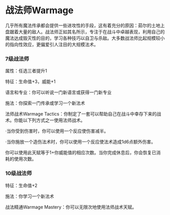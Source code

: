 # 战法师Warmage

几乎所有魔法传承都会提供一些进攻性的手段，这有着充分的原因：茹尔的土地上盘踞着大量的敌人。战法师正如其名所示，专注于在战斗中卓越表现，利用自己的魔法达成毁灭性的目的，学习各种技巧以自卫与杀敌。大多数战法师比起规模较小的指向性效应，更偏爱引人注目的大规模法术。

### 7级战法师

属性：任选三者提升1

特征：生命值+3，威能+1

语言和专业：你可以听说一门新语言或获得一门新专业

施法：你探索一门传承或学习一个新法术

法师战术Warmage
Tactics：你制定了一套可以帮助自己在战斗中幸存下来的战术。你能以下列方式之一使用法师战术。

·当你受到伤害时，你可以使用一个反应使伤害减半。

·当你施放一个造伤法术时，你可以使用一个反应使法术造成1d6点额外伤害。

你可以使用此天赋等于1+你威能值的相应次数。当你完成休息后，你会恢复已消耗的使用次数。

### 10级战法师

特征：生命值+2

施法：你学习一个新法术

战法精通Warmage Mastery：你可以无限次地使用法师战术天赋。  
